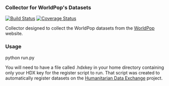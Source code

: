 ### Collector for WorldPop's Datasets
[![Build Status](https://travis-ci.org/OCHA-DAP/hdxscraper-worldpop.svg?branch=master&ts=1)](https://travis-ci.org/OCHA-DAP/hdxscraper-worldpop) [![Coverage Status](https://coveralls.io/repos/github/OCHA-DAP/hdxscraper-worldpop/badge.svg?branch=master&ts=1)](https://coveralls.io/github/OCHA-DAP/hdxscraper-worldpop?branch=master)

Collector designed to collect the WorldPop datasets from the [WorldPop](http://www.worldpop.org/) website.

### Usage
python run.py

You will need to have a file called .hdxkey in your home directory containing only your HDX key for the register script to run. That script was created to automatically register datasets on the [Humanitarian Data Exchange](http://data.humdata.org/) project.